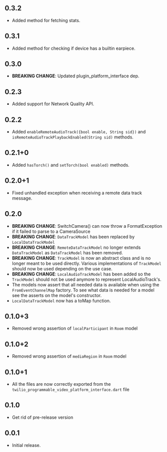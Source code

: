 ## 0.3.2

- Added method for fetching stats.

## 0.3.1

- Added method for checking if device has a builtin earpiece.

## 0.3.0

- **BREAKING CHANGE**: Updated plugin_platform_interface dep.

## 0.2.3

- Added support for Network Quality API.

## 0.2.2

- Added `enableRemoteAudioTrack({bool enable, String sid})` and `isRemoteAudioTrackPlaybackEnabled(String sid)` methods.

## 0.2.1+0

- Added `hasTorch()` and `setTorch(bool enabled)` methods.

## 0.2.0+1

- Fixed unhandled exception when receiving a remote data track message.

## 0.2.0

- **BREAKING CHANGE**: SwitchCamera() can now throw a FormatException if it failed to parse to a CameraSource
- **BREAKING CHANGE**: `DataTrackModel` has been replaced by `LocalDataTrackModel`
- **BREAKING CHANGE**: `RemoteDataTrackModel` no longer extends `DataTrackModel` as `DataTrackModel`
    has been removed.
- **BREAKING CHANGE**: `TrackModel` is now an abstract class and is no longer meant to be used directly.
    Various implementations of `TrackModel` should now be used depending on the use case.
- **BREAKING CHANGE**: `LocalAudioTrackModel` has been added so the `TrackModel` should not be used
    anymore to represent LocalAudioTrack's.
- The models now assert that all needed data is available when using the `FromEventChannelMap`
    factory. To see what data is needed for a model see the asserts on the model's constructor.
- `LocalDataTrackModel` now has a toMap function.

## 0.1.0+3

- Removed wrong assertion of `localParticipant` in `Room` model

## 0.1.0+2

- Removed wrong assertion of `mediaRegion` in `Room` model

## 0.1.0+1

- All the files are now correctly exported from the `twilio_programmable_video_platform_interface.dart` file

## 0.1.0

- Get rid of pre-release version

## 0.0.1

- Initial release.
